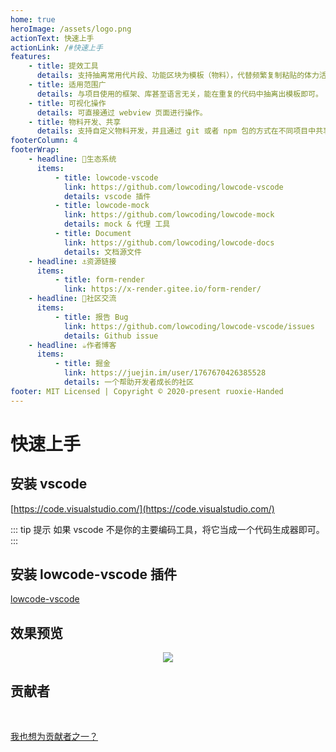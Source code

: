 ```yaml
---
home: true
heroImage: /assets/logo.png
actionText: 快速上手
actionLink: /#快速上手
features:
    - title: 提效工具
      details: 支持抽离常用代片段、功能区块为模板（物料），代替频繁复制粘贴的体力活。
    - title: 适用范围广
      details: 与项目使用的框架、库甚至语言无关，能在重复的代码中抽离出模板即可。
    - title: 可视化操作
      details: 可直接通过 webview 页面进行操作。
    - title: 物料开发、共享
      details: 支持自定义物料开发，并且通过 git 或者 npm 包的方式在不同项目中共享。
footerColumn: 4
footerWrap:
    - headline: 🌿生态系统
      items:
          - title: lowcode-vscode
            link: https://github.com/lowcoding/lowcode-vscode
            details: vscode 插件
          - title: lowcode-mock
            link: https://github.com/lowcoding/lowcode-mock
            details: mock & 代理 工具
          - title: Document
            link: https://github.com/lowcoding/lowcode-docs
            details: 文档源文件
    - headline: ⚓资源链接
      items:
          - title: form-render
            link: https://x-render.gitee.io/form-render/
    - headline: 💬社区交流
      items:
          - title: 报告 Bug
            link: https://github.com/lowcoding/lowcode-vscode/issues
            details: Github issue
    - headline: ☕作者博客
      items:
          - title: 掘金
            link: https://juejin.im/user/1767670426385528
            details: 一个帮助开发者成长的社区
footer: MIT Licensed | Copyright © 2020-present ruoxie-Handed
---
```


# 快速上手

## 安装 vscode

[https://code.visualstudio.com/](https://code.visualstudio.com/)

::: tip 提示
如果 vscode 不是你的主要编码工具，将它当成一个代码生成器即可。
:::

## 安装 lowcode-vscode 插件

[lowcode-vscode](https://marketplace.visualstudio.com/items?itemName=wjkang.yapi-code)

## 效果预览

<p align="center"><img src="https://jaycewu.gitee.io/image-hosting/lowcode-preview.gif"/></p>



## 贡献者

<p></p>

<a-tooltip placement="bottom">
  <template slot="title">
    若邪
  </template>
  <a-avatar src="https://avatars3.githubusercontent.com/u/9456046?s=460&u=89ae3325c6bebe75ccfd71e3a225dd284bc862f3&v=4" :size="54"/>
</a-tooltip>

<p>&nbsp; </p>

[我也想为贡献者之一？](https://github.com/lowcoding)

<p>&nbsp; </p>

<!-- ## 赞助者

<p></p>

<a-tooltip placement="bottom">
  <template slot="title">
    Roy Kid
  </template>
  <a-avatar src="" :size="54"/>
</a-tooltip> -->
